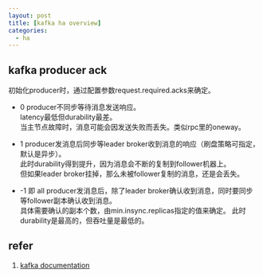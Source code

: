 ```yaml
---
layout: post
title: [kafka ha overview]
categories:
  - ha
---
```


## kafka producer ack
初始化producer时，通过配置参数request.required.acks来确定。
* 0
producer不同步等待消息发送响应。  
latency最低但durability最差。  
当主节点故障时，消息可能会因发送失败而丢失。类似rpc里的oneway。

* 1
producer发消息后同步等leader broker收到消息的响应（刷盘策略可指定，默认是异步）。  
此时durability得到提升，因为消息会不断的复制到follower机器上。  
但如果leader broker挂掉，那么未被follower复制的消息，还是会丢失。

* -1 即 all
producer发消息后，除了leader broker确认收到消息，同时要同步等follower副本确认收到消息。  
具体需要确认的副本个数，由min.insync.replicas指定的值来确定。
此时durability是最高的，但吞吐量是最低的。


## refer
1. [kafka documentation](https://kafka.apache.org/documentation/)